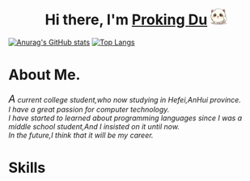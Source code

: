 <h1 align="center">Hi there, I'm <a href="https://www.blackcater.win/" target="_blank">Proking Du</a> <img
        src="hello.png" height="32" /></h1>

[![Anurag's GitHub stats](https://github-readme-stats.vercel.app/api?username=ProkingDu)](https://github.com/anuraghazra/github-readme-stats)
[![Top Langs](https://github-readme-stats.vercel.app/api/top-langs/?username=ProkingDu)](https://github.com/anuraghazra/github-readme-stats)
<h1>About Me.</h1>

<cite>
    <span style="font-size:20px">A</span> current college student,who now studying in Hefei,AnHui province.
    <br>
    I have a great passion for computer technology.
    <br>
    I have started to learned about programming languages since I was a middle school student,And I insisted on it until now.
    <br>
    In the future,I think that it will be my career.
</cite>

<h1>Skills</h1>
